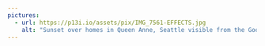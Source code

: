 ```yaml
---
pictures:
  - url: https://p13i.io/assets/pix/IMG_7561-EFFECTS.jpg
    alt: "Sunset over homes in Queen Anne, Seattle visible from the Google SLU office."
---
```


